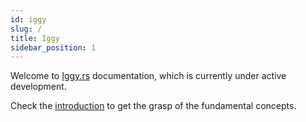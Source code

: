 ```yaml
---
id: iggy
slug: /
title: Iggy
sidebar_position: 1
---
```


Welcome to [Iggy.rs](https://iggy.rs) documentation, which is currently under active development.

Check the [introduction](/introduction/about) to get the grasp of the fundamental concepts.